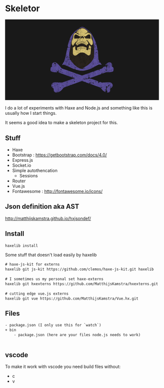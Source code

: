 # Skeletor

![](skeletor.jpg)

I do a lot of experiments with Haxe and Node.js and something like this is usually how I start things.

It seems a good idea to make a skeleton project for this.


## Stuff

- Haxe
- Bootstrap : <https://getbootstrap.com/docs/4.0/>
- Express.js
- Socket.io
- Simple autothencation
	- Sessions
- Router
- Vue.js
- Fontawesome : <http://fontawesome.io/icons/>

## Json definition aka AST

<http://matthijskamstra.github.io/hxjsondef/>

## Install

```
haxelib install
```

Some stuff that doesn't load easily by haxelib

```
# haxe-js-kit for externs
haxelib git js-kit https://github.com/clemos/haxe-js-kit.git haxelib

# I sometimes us my personal set haxe-externs
haxelib git hxexterns https://github.com/MatthijsKamstra/hxexterns.git

# cutting edge vue.js externs
haxelib git vue https://github.com/MatthijsKamstra/Vue.hx.git
```


## Files

```
- package.json (I only use this for `watch`)
+ bin
	- package.json (here are your files node.js needs to work)


```



## vscode

To make it work with vscode you need build files without:

- c
- v